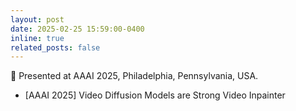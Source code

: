 ```yaml
---
layout: post
date: 2025-02-25 15:59:00-0400
inline: true
related_posts: false
---
```


🗽 Presented at AAAI 2025, Philadelphia, Pennsylvania, USA.

- [AAAI 2025]  Video Diffusion Models are Strong Video Inpainter